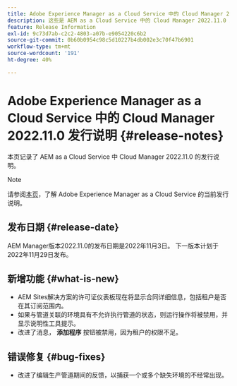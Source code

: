 ```yaml
---
title: Adobe Experience Manager as a Cloud Service 中的 Cloud Manager 2022.11.0 发行说明
description: 这些是 AEM as a Cloud Service 中的 Cloud Manager 2022.11.0 发行说明。
feature: Release Information
exl-id: 9c73d7ab-c2c2-4803-a07b-e9054220c6b2
source-git-commit: 0b60b0954c98c5d10227b4db002e3c70f47b6901
workflow-type: tm+mt
source-wordcount: '191'
ht-degree: 40%

---
```



# Adobe Experience Manager as a Cloud Service 中的 Cloud Manager 2022.11.0 发行说明 {#release-notes}

本页记录了 AEM as a Cloud Service 中 Cloud Manager 2022.11.0 的发行说明。

>[!NOTE]
>
>请参阅[本页](/help/release-notes/release-notes-cloud/release-notes-current.md)，了解 Adobe Experience Manager as a Cloud Service 的当前发行说明。

## 发布日期 {#release-date}

AEM Manager版本2022.11.0的发布日期是2022年11月3日。 下一版本计划于2022年11月29日发布。

## 新增功能 {#what-is-new}

* AEM Sites解决方案的许可证仪表板现在将显示合同详细信息，包括租户是否在其订阅范围内。
* 如果与管道关联的环境具有不允许执行管道的状态，则运行操作将被禁用，并显示说明性工具提示。
* 改进了消息， **添加程序** 按钮被禁用，因为租户的权限不足。

## 错误修复 {#bug-fixes}

* 改进了编辑生产管道期间的反馈，以捕获一个或多个缺失环境的不经常出现。
